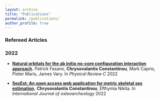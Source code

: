 ```yaml
---
layout: archive
title: "Publications"
permalink: /publications/
author_profile: true
---
```


### Refereed Articles

### 2022

- **[Natural orbitals for the ab initio no-core configuration interaction approach](https://journals.aps.org/prc/abstract/10.1103/PhysRevC.105.054301).** Patrick Fasano,
**Chrysovalantis Constantinou**, Mark Caprio, Pieter Maris, James Vary. In _Physical Review C_ 2022

- **[SexEst: An open access web application for metric skeletal sex estimation](https://doi.org/10.1002/oa.3109).** **Chrysovalantis Constantinou**, Efthymia Nikita. In _International Journal of osteoarcheology_ 2022










<!-- {% if author.googlescholar %}
  You can also find my articles on <u><a href="{{author.googlescholar}}">my Google Scholar profile</a>.</u>
{% endif %}

{% include base_path %}

{% for post in site.publications reversed %}
  {% include archive-single.html %}
{% endfor %} -->
